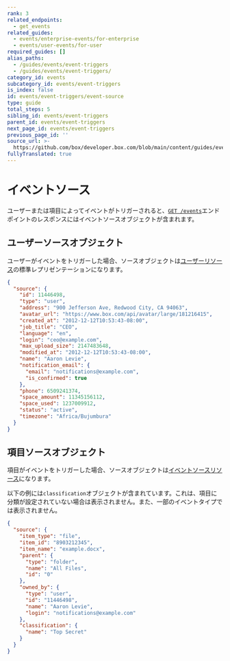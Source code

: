 ```yaml
---
rank: 3
related_endpoints:
  - get_events
related_guides:
  - events/enterprise-events/for-enterprise
  - events/user-events/for-user
required_guides: []
alias_paths:
  - /guides/events/event-triggers
  - /guides/events/event-triggers/
category_id: events
subcategory_id: events/event-triggers
is_index: false
id: events/event-triggers/event-source
type: guide
total_steps: 5
sibling_id: events/event-triggers
parent_id: events/event-triggers
next_page_id: events/event-triggers
previous_page_id: ''
source_url: >-
  https://github.com/box/developer.box.com/blob/main/content/guides/events/event-triggers/event-source.md
fullyTranslated: true
---
```

# イベントソース

ユーザーまたは項目によってイベントがトリガーされると、[`GET /events`](e://get_events)エンドポイントのレスポンスにはイベントソースオブジェクトが含まれます。

## ユーザーソースオブジェクト

ユーザーがイベントをトリガーした場合、ソースオブジェクトは[ユーザーリソース](e://resources/user)の標準レプリゼンテーションになります。

```json
{
  "source": {
    "id": 11446498,
    "type": "user",
    "address": "900 Jefferson Ave, Redwood City, CA 94063",
    "avatar_url": "https://www.box.com/api/avatar/large/181216415",
    "created_at": "2012-12-12T10:53:43-08:00",
    "job_title": "CEO",
    "language": "en",
    "login": "ceo@example.com",
    "max_upload_size": 2147483648,
    "modified_at": "2012-12-12T10:53:43-08:00",
    "name": "Aaron Levie",
    "notification_email": {
      "email": "notifications@example.com",
      "is_confirmed": true
    },
    "phone": 6509241374,
    "space_amount": 11345156112,
    "space_used": 1237009912,
    "status": "active",
    "timezone": "Africa/Bujumbura"
  }
}
```

## 項目ソースオブジェクト

項目がイベントをトリガーした場合、ソースオブジェクトは[イベントソースリソース](e://resources/event-source)になります。

<Message type="notice">

以下の例には`classification`オブジェクトが含まれています。これは、項目に分類が設定されていない場合は表示されません。また、一部のイベントタイプでは表示されません。

</Message>

```json
{
  "source": {
    "item_type": "file",
    "item_id": "8903212345",
    "item_name": "example.docx",
    "parent": {
      "type": "folder",
      "name": "All Files",
      "id": "0"
    },
    "owned_by": {
      "type": "user",
      "id": "11446498",
      "name": "Aaron Levie",
      "login": "notifications@example.com"
    },
    "classification": {
      "name": "Top Secret"
    }
  }
}
```
